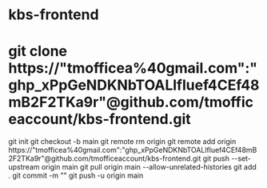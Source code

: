 # kbs-frontend
git clone https://"tmofficea%40gmail.com":"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"@github.com/tmofficeaccount/kbs-frontend.git
=======================================================
git init
git checkout -b main
git remote rm origin
git remote add origin https://"tmofficea%40gmail.com":"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"@github.com/tmofficeaccount/kbs-frontend.git
git push --set-upstream origin main
git pull origin main --allow-unrelated-histories
git add .
git commit -m ""
git push -u origin main